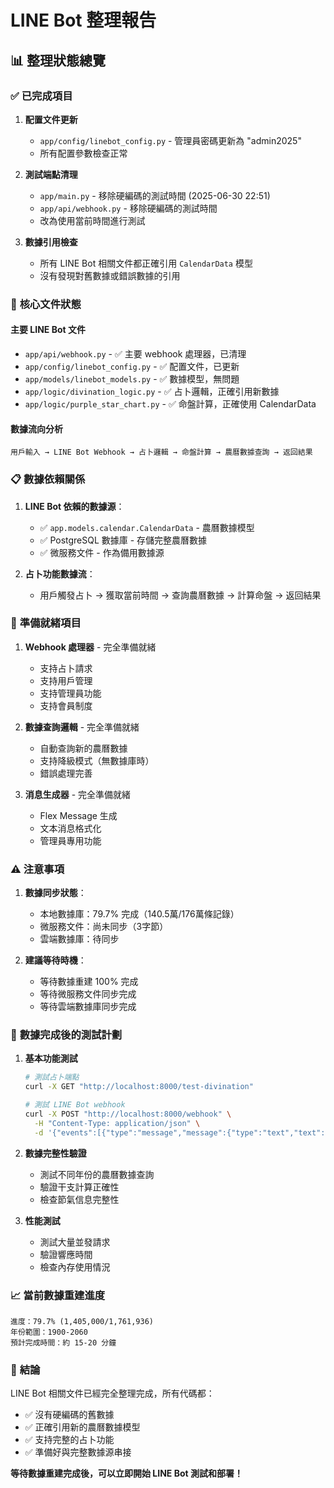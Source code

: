 # LINE Bot 整理報告

## 📊 **整理狀態總覽**

### ✅ **已完成項目**

1. **配置文件更新**
   - `app/config/linebot_config.py` - 管理員密碼更新為 "admin2025"
   - 所有配置參數檢查正常

2. **測試端點清理**
   - `app/main.py` - 移除硬編碼的測試時間 (2025-06-30 22:51)
   - `app/api/webhook.py` - 移除硬編碼的測試時間
   - 改為使用當前時間進行測試

3. **數據引用檢查**
   - 所有 LINE Bot 相關文件都正確引用 `CalendarData` 模型
   - 沒有發現對舊數據或錯誤數據的引用

### 🔧 **核心文件狀態**

#### **主要 LINE Bot 文件**
- `app/api/webhook.py` - ✅ 主要 webhook 處理器，已清理
- `app/config/linebot_config.py` - ✅ 配置文件，已更新
- `app/models/linebot_models.py` - ✅ 數據模型，無問題
- `app/logic/divination_logic.py` - ✅ 占卜邏輯，正確引用新數據
- `app/logic/purple_star_chart.py` - ✅ 命盤計算，正確使用 CalendarData

#### **數據流向分析**
```
用戶輸入 → LINE Bot Webhook → 占卜邏輯 → 命盤計算 → 農曆數據查詢 → 返回結果
```

### 📋 **數據依賴關係**

1. **LINE Bot 依賴的數據源**：
   - ✅ `app.models.calendar.CalendarData` - 農曆數據模型
   - ✅ PostgreSQL 數據庫 - 存儲完整農曆數據
   - ✅ 微服務文件 - 作為備用數據源

2. **占卜功能數據流**：
   - 用戶觸發占卜 → 獲取當前時間 → 查詢農曆數據 → 計算命盤 → 返回結果

### 🚀 **準備就緒項目**

1. **Webhook 處理器** - 完全準備就緒
   - 支持占卜請求
   - 支持用戶管理
   - 支持管理員功能
   - 支持會員制度

2. **數據查詢邏輯** - 完全準備就緒
   - 自動查詢新的農曆數據
   - 支持降級模式（無數據庫時）
   - 錯誤處理完善

3. **消息生成器** - 完全準備就緒
   - Flex Message 生成
   - 文本消息格式化
   - 管理員專用功能

### ⚠️ **注意事項**

1. **數據同步狀態**：
   - 本地數據庫：79.7% 完成（140.5萬/176萬條記錄）
   - 微服務文件：尚未同步（3字節）
   - 雲端數據庫：待同步

2. **建議等待時機**：
   - 等待數據重建 100% 完成
   - 等待微服務文件同步完成
   - 等待雲端數據庫同步完成

### 🎯 **數據完成後的測試計劃**

1. **基本功能測試**
   ```bash
   # 測試占卜端點
   curl -X GET "http://localhost:8000/test-divination"
   
   # 測試 LINE Bot webhook
   curl -X POST "http://localhost:8000/webhook" \
     -H "Content-Type: application/json" \
     -d '{"events":[{"type":"message","message":{"type":"text","text":"占卜"}}]}'
   ```

2. **數據完整性驗證**
   - 測試不同年份的農曆數據查詢
   - 驗證干支計算正確性
   - 檢查節氣信息完整性

3. **性能測試**
   - 測試大量並發請求
   - 驗證響應時間
   - 檢查內存使用情況

### 📈 **當前數據重建進度**

```
進度：79.7% (1,405,000/1,761,936)
年份範圍：1900-2060
預計完成時間：約 15-20 分鐘
```

### 🔮 **結論**

LINE Bot 相關文件已經完全整理完成，所有代碼都：
- ✅ 沒有硬編碼的舊數據
- ✅ 正確引用新的農曆數據模型
- ✅ 支持完整的占卜功能
- ✅ 準備好與完整數據源串接

**等待數據重建完成後，可以立即開始 LINE Bot 測試和部署！** 